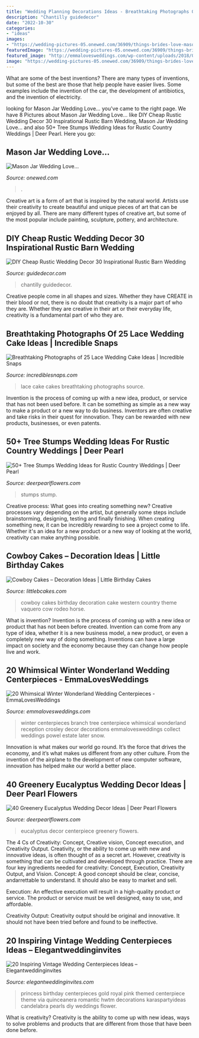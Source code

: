 ```yaml
---
title: "Wedding Planning Decorations Ideas - Breathtaking Photographs Of 25 Lace Wedding Cake Ideas"
description: "Chantilly guidedecor"
date: "2022-10-30"
categories:
- "ideas"
images:
- "https://wedding-pictures-05.onewed.com/36909/things-brides-love-mason-jar-wedding-reception-decor-centerpieces-lace-with-chalkboard-tags__full.jpeg"
featuredImage: "https://wedding-pictures-05.onewed.com/36909/things-brides-love-mason-jar-wedding-reception-decor-centerpieces-lace-with-chalkboard-tags__full.jpeg"
featured_image: "http://emmalovesweddings.com/wp-content/uploads/2018/07/tree-branch-winter-wedding-centerpiece-ideas.jpg"
image: "https://wedding-pictures-05.onewed.com/36909/things-brides-love-mason-jar-wedding-reception-decor-centerpieces-lace-with-chalkboard-tags__full.jpeg"
---
```



What are some of the best inventions?
There are many types of inventions, but some of the best are those that help people have easier lives. Some examples include the invention of the car, the development of antibiotics, and the invention of electricity.

	

		
looking for Mason Jar Wedding Love… you've came to the right page. We have 8 Pictures about Mason Jar Wedding Love… like DIY Cheap Rustic Wedding Decor 30 Inspirational Rustic Barn Wedding, Mason Jar Wedding Love… and also 50+ Tree Stumps Wedding Ideas for Rustic Country Weddings | Deer Pearl. Here you go:
		
    
## Mason Jar Wedding Love…

<img loading=lazy src="https://wedding-pictures-05.onewed.com/36909/things-brides-love-mason-jar-wedding-reception-decor-centerpieces-lace-with-chalkboard-tags__full.jpeg" onerror="this.onerror=null;this.src='https://tse1.mm.bing.net/th?id=OIP.pnxNKSaeBYWzx5ZLVFUJqgHaJ7&amp;pid=15.1';" alt="Mason Jar Wedding Love…">

_Source: onewed.com_

>. 

	

Creative art is a form of art that is inspired by the natural world. Artists use their creativity to create beautiful and unique pieces of art that can be enjoyed by all. There are many different types of creative art, but some of the most popular include painting, sculpture, pottery, and architecture.

    
## DIY Cheap Rustic Wedding Decor 30 Inspirational Rustic Barn Wedding

<img loading=lazy src="http://guidedecor.com/wp-content/uploads/diy-cheap-rustic-wedding-decor-30-inspirational-rustic-barn-wedding-ideas-tulle-chantilly.jpg" onerror="this.onerror=null;this.src='https://tse2.mm.bing.net/th?id=OIP.-lRLSsSI2tCxLuDLPfaFcAHaLG&amp;pid=15.1';" alt="DIY Cheap Rustic Wedding Decor 30 Inspirational Rustic Barn Wedding">

_Source: guidedecor.com_

>chantilly guidedecor. 

	

Creative people come in all shapes and sizes. Whether they have CREATE in their blood or not, there is no doubt that creativity is a major part of who they are. Whether they are creative in their art or their everyday life, creativity is a fundamental part of who they are.

    
## Breathtaking Photographs Of 25 Lace Wedding Cake Ideas | Incredible Snaps

<img loading=lazy src="http://www.incrediblesnaps.com/wp-content/uploads/2014/11/Lace-Wedding-Cakes-12.jpg" onerror="this.onerror=null;this.src='https://tse3.mm.bing.net/th?id=OIP.f7wrsKiX5MTMbRdXOkDx4QHaO5&amp;pid=15.1';" alt="Breathtaking Photographs of 25 Lace Wedding Cake Ideas | Incredible Snaps">

_Source: incrediblesnaps.com_

>lace cake cakes breathtaking photographs source. 

	

Invention is the process of coming up with a new idea, product, or service that has not been used before. It can be something as simple as a new way to make a product or a new way to do business. Inventors are often creative and take risks in their quest for innovation. They can be rewarded with new products, businesses, or even patents.

    
## 50+ Tree Stumps Wedding Ideas For Rustic Country Weddings | Deer Pearl

<img loading=lazy src="https://www.deerpearlflowers.com/wp-content/uploads/2015/05/Rustic-wedding-ideas-geometric-wedding-centerpieces-with-lights-and-wood.jpg" onerror="this.onerror=null;this.src='https://tse4.mm.bing.net/th?id=OIP.DPHhFdpOuNcByemRTUQcNgHaLI&amp;pid=15.1';" alt="50+ Tree Stumps Wedding Ideas for Rustic Country Weddings | Deer Pearl">

_Source: deerpearlflowers.com_

>stumps stump. 

	

Creative process: What goes into creating something new?
Creative processes vary depending on the artist, but generally some steps include brainstorming, designing, testing and finally finishing. When creating something new, it can be incredibly rewarding to see a project come to life. Whether it's an idea for a new product or a new way of looking at the world, creativity can make anything possible.

    
## Cowboy Cakes – Decoration Ideas | Little Birthday Cakes

<img loading=lazy src="http://www.littlebcakes.com/wp-content/uploads/2014/02/Cowboy-Wedding-Cakes.jpg" onerror="this.onerror=null;this.src='https://tse4.mm.bing.net/th?id=OIP.OA0mNdhMvr2LFDIbD5nAIQHaMX&amp;pid=15.1';" alt="Cowboy Cakes – Decoration Ideas | Little Birthday Cakes">

_Source: littlebcakes.com_

>cowboy cakes birthday decoration cake western country theme vaquero cow rodeo horse. 

	

What is invention?
Invention is the process of coming up with a new idea or product that has not been before created. Invention can come from any type of idea, whether it is a new business model, a new product, or even a completely new way of doing something. Inventions can have a large impact on society and the economy because they can change how people live and work.

    
## 20 Whimsical Winter Wonderland Wedding Centerpieces - EmmaLovesWeddings

<img loading=lazy src="http://emmalovesweddings.com/wp-content/uploads/2018/07/tree-branch-winter-wedding-centerpiece-ideas.jpg" onerror="this.onerror=null;this.src='https://tse3.mm.bing.net/th?id=OIP.yR7fh1_DCzOwkbX7j9nSJAHaLZ&amp;pid=15.1';" alt="20 Whimsical Winter Wonderland Wedding Centerpieces - EmmaLovesWeddings">

_Source: emmalovesweddings.com_

>winter centerpieces branch tree centerpiece whimsical wonderland reception crosley decor decorations emmalovesweddings collect weddings powel estate later snow. 

	

Innovation is what makes our world go round. It’s the force that drives the economy, and it’s what makes us different from any other culture. From the invention of the airplane to the development of new computer software, innovation has helped make our world a better place.

    
## 40 Greenery Eucalyptus Wedding Decor Ideas | Deer Pearl Flowers

<img loading=lazy src="http://www.deerpearlflowers.com/wp-content/uploads/2016/12/eucalyptus-wedding-centerpiece-via-Jenny-Haas-Photography.jpg" onerror="this.onerror=null;this.src='https://tse4.mm.bing.net/th?id=OIP.YeVz4c5zEGmPmZNLDWxRCgHaLH&amp;pid=15.1';" alt="40 Greenery Eucalyptus Wedding Decor Ideas | Deer Pearl Flowers">

_Source: deerpearlflowers.com_

>eucalyptus decor centerpiece greenery flowers. 

	

The 4 Cs of Creativity: Concept, Creative vision, Concept execution, and Creativity Output.
Creativity, or the ability to come up with new and innovative ideas, is often thought of as a secret art. However, creativity is something that can be cultivated and developed through practice. There are four key ingredients needed for creativity: Concept, Execution, Creativity Output, and Vision.
Concept: A good concept should be clear, concise, andarrettable to understand. It should also be easy to market and sell.

Execution: An effective execution will result in a high-quality product or service. The product or service must be well designed, easy to use, and affordable.

Creativity Output: Creativity output should be original and innovative. It should not have been tried before and found to be ineffective.

    
## 20 Inspiring Vintage Wedding Centerpieces Ideas – Elegantweddinginvites

<img loading=lazy src="https://www.elegantweddinginvites.com/wedding-blog/wp-content/uploads/2016/07/romantic-vintage-wedding-centerpieces.jpg" onerror="this.onerror=null;this.src='https://tse1.mm.bing.net/th?id=OIP.EkVZbWR896JQgNU-Zzg83gHaLH&amp;pid=15.1';" alt="20 Inspiring Vintage Wedding Centerpieces Ideas – Elegantweddinginvites">

_Source: elegantweddinginvites.com_

>princess birthday centerpieces gold royal pink themed centerpiece theme via quinceanera romantic hwtm decorations karaspartyideas candelabra pearls diy weddings flower. 

	

What is creativity?
Creativity is the ability to come up with new ideas, ways to solve problems and products that are different from those that have been done before.

